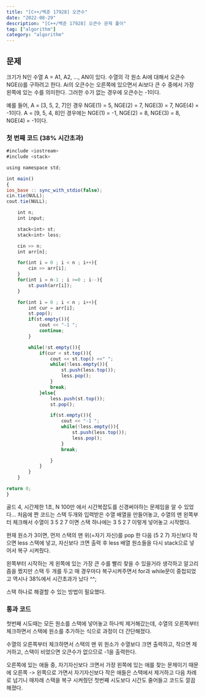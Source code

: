 ```yaml
---
title: "[C++/백준 17928] 오큰수"
date: "2022-08-29"
description: "[C++/백준 17928] 오큰수 문제 풀이"
tag: ["algorithm"]
category: "algorithm"
---
```


## 문제

크기가 N인 수열 A = A1, A2, ..., AN이 있다. 수열의 각 원소 Ai에 대해서 오큰수 NGE(i)를 구하려고 한다. Ai의 오큰수는 오른쪽에 있으면서 Ai보다 큰 수 중에서 가장 왼쪽에 있는 수를 의미한다. 그러한 수가 없는 경우에 오큰수는 -1이다.

예를 들어, A = [3, 5, 2, 7]인 경우 NGE(1) = 5, NGE(2) = 7, NGE(3) = 7, NGE(4) = -1이다. A = [9, 5, 4, 8]인 경우에는 NGE(1) = -1, NGE(2) = 8, NGE(3) = 8, NGE(4) = -1이다.

### 첫 번째 코드 (38% 시간초과)

```jsx
#include <iostream>
#include <stack>

using namespace std;

int main()
{
ios_base :: sync_with_stdio(false);
cin.tie(NULL);
cout.tie(NULL);

    int n;
    int input;

    stack<int> st;
    stack<int> less;

    cin >> n;
    int arr[n];

    for(int i = 0 ; i < n ; i++){
        cin >> arr[i];
    }
    for(int i = n-1 ; i >=0 ; i--){
        st.push(arr[i]);
    }

    for(int i = 0 ; i < n ; i++){
        int cur = arr[i];
        st.pop();
        if(st.empty()){
            cout << "-1 ";
            continue;
        }

        while(!st.empty()){
            if(cur < st.top()){
                cout << st.top() <<" ";
                while(!less.empty()){
                    st.push(less.top());
                    less.pop();
                }
                break;
            }else{
                less.push(st.top());
                st.pop();

                if(st.empty()){
                    cout << "-1 ";
                    while(!less.empty()){
                        st.push(less.top());
                        less.pop();
                    }
                    break;

                }
            }
        }
    }

return 0;
}
```

골드 4, 시간제한 1초, N 100만 에서 시간복잡도를 신경써야하는 문제임을 알 수 있었다...
처음에 짠 코드는 스택 두개와 입력받은 수열 배열을 만들어놓고, 수열의 맨 왼쪽부터 체크해서
수열이 3 5 2 7 이면 스택 하나에는 3 5 2 7 이렇게 넣어놓고 시작했다.

현재 원소가 3이면, 먼저 스택의 맨 위(=자기 자신)를 pop 한 다음 (5 2 7)
자신보다 작으면 less 스택에 넣고, 자신보다 크면 출력 후 less 배열 원소들을 다시 stack으로 넣어서 복구 시켜줬다.

왼쪽부터 시작하는 게 왼쪽에 있는 가장 큰 수를 빨리 찾을 수 있을거라 생각하고 알고리즘을 짰지만
스택 두 개를 두고 매 경우마다 복구시켜주면서 for과 while문이 중첩되었고 역시나 38%에서 시간초과가 났다 ^^;

스택 하나로 해결할 수 있는 방법이 필요했다.

### 통과 코드

첫번째 시도때는 모든 원소를 스택에 넣어놓고 하나씩 제거해갔는데,
수열의 오른쪽부터 체크하면서 스택에 원소를 추가하는 식으로 과정이 더 간단해졌다.

수열의 오른쪽부터 체크하면서 스택의 맨 위 원소가 수열보다 크면 출력하고, 작으면 제거하고, 스택이 비었으면 오큰수가 없으므로 -1을 출력한다.

오른쪽에 있는 애들 중, 자기자신보다 크면서 가장 왼쪽에 있는 애를 찾는 문제이기 때문에
오른쪽 -> 왼쪽으로 가면서 자기자신보다 작은 애들은 스택에서 제거하고 다음 차례로 넘기니
매차례 스택을 복구 시켜줬던 첫번째 시도보다 시간도 줄어들고 코드도 깔끔해졌다.
